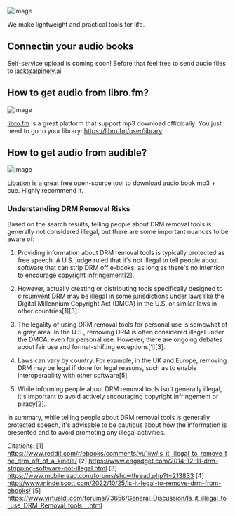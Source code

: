 
![image](https://github.com/jack2684/alpinely.ai/assets/1225301/3ea82097-6410-4d32-9bbb-f9fa6adcdde3)


We make lightweight and practical tools for life.


## Connectin your audio books
Self-service upload is coming soon! Before that feel free to send audio files to <jack@alpinely.ai>

## How to get audio from libro.fm?
![image](https://github.com/jack2684/alpinely.ai/assets/1225301/9abbe9ee-4705-4015-9074-0faa6f053b23)

[libro.fm](https://libro.fm/) is a great platform that support mp3 download officically. You just need to go to your library: [https://libro.fm/user/library ](https://libro.fm/user/library )

## How to get audio from audible?
![image](https://github.com/jack2684/alpinely.ai/assets/1225301/e7eb055b-b01f-477b-a257-fa90d9bf6b01)


[Libation](https://github.com/rmcrackan/Libation) is a great free open-source tool to download audio book mp3 + cue. Highly recommend it.


### Understanding DRM Removal Risks 

Based on the search results, telling people about DRM removal tools is generally not considered illegal, but there are some important nuances to be aware of:

1. Providing information about DRM removal tools is typically protected as free speech. A U.S. judge ruled that it's not illegal to tell people about software that can strip DRM off e-books, as long as there's no intention to encourage copyright infringement[2].

2. However, actually creating or distributing tools specifically designed to circumvent DRM may be illegal in some jurisdictions under laws like the Digital Millennium Copyright Act (DMCA) in the U.S. or similar laws in other countries[1][3].

3. The legality of using DRM removal tools for personal use is somewhat of a gray area. In the U.S., removing DRM is often considered illegal under the DMCA, even for personal use. However, there are ongoing debates about fair use and format-shifting exceptions[1][3].

4. Laws can vary by country. For example, in the UK and Europe, removing DRM may be legal if done for legal reasons, such as to enable interoperability with other software[5].

5. While informing people about DRM removal tools isn't generally illegal, it's important to avoid actively encouraging copyright infringement or piracy[2].

In summary, while telling people about DRM removal tools is generally protected speech, it's advisable to be cautious about how the information is presented and to avoid promoting any illegal activities.

Citations:
[1] https://www.reddit.com/r/ebooks/comments/vu1iiw/is_it_illegal_to_remove_the_drm_off_of_a_kindle/
[2] https://www.engadget.com/2014-12-11-drm-stripping-software-not-illegal.html
[3] https://www.mobileread.com/forums/showthread.php?t=213833
[4] http://www.mindelscott.com/2022/10/25/is-it-legal-to-remove-drm-from-ebooks/
[5] https://www.virtualdj.com/forums/73656/General_Discussion/Is_it_illegal_to_use_DRM_Removal_tools__.html
